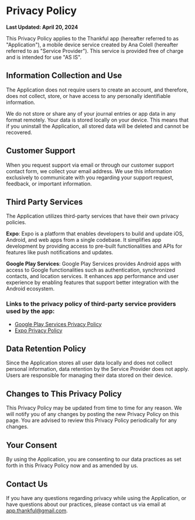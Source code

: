 # Privacy Policy

**Last Updated: April 20, 2024**

This Privacy Policy applies to the Thankful app (hereafter referred to as "Application"), a mobile device service created by Ana Colell (hereafter referred to as "Service Provider"). This service is provided free of charge and is intended for use "AS IS".

## Information Collection and Use

The Application does not require users to create an account, and therefore, does not collect, store, or have access to any personally identifiable information.

We do not store or share any of your journal entries or app data in any format remotely.
Your data is stored locally on your device. This means that if you uninstall the Application, all stored data will be deleted and cannot be recovered.

## Customer Support

When you request support via email or through our customer support contact form, we collect your email address. We use this information exclusively to communicate with you regarding your support request, feedback, or important information.

## Third Party Services

The Application utilizes third-party services that have their own privacy policies.

**Expo**:
Expo is a platform that enables developers to build and update iOS, Android, and web apps from a single codebase. It simplifies app development by providing access to pre-built functionalities and APIs for features like push notifications and updates.

**Google Play Services**:
Google Play Services provides Android apps with access to Google functionalities such as authentication, synchronized contacts, and location services. It enhances app performance and user experience by enabling features that support better integration with the Android ecosystem.

### Links to the privacy policy of third-party service providers used by the app:

- [Google Play Services Privacy Policy](https://policies.google.com/privacy)
- [Expo Privacy Policy](https://expo.dev/privacy)


## Data Retention Policy

Since the Application stores all user data locally and does not collect personal information, data retention by the Service Provider does not apply. Users are responsible for managing their data stored on their device.

## Changes to This Privacy Policy

This Privacy Policy may be updated from time to time for any reason. We will notify you of any changes by posting the new Privacy Policy on this page. You are advised to review this Privacy Policy periodically for any changes.

## Your Consent

By using the Application, you are consenting to our data practices as set forth in this Privacy Policy now and as amended by us.

## Contact Us

If you have any questions regarding privacy while using the Application, or have questions about our practices, please contact us via email at app.thankful@gmail.com.
